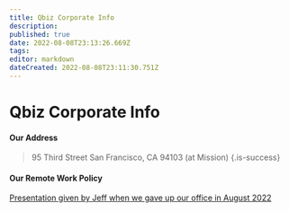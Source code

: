 ```yaml
---
title: Qbiz Corporate Info
description: 
published: true
date: 2022-08-08T23:13:26.669Z
tags: 
editor: markdown
dateCreated: 2022-08-08T23:11:30.751Z
---
```


# Qbiz Corporate Info


#### Our Address


> 95 Third Street
> San Francisco, CA 94103 
> (at Mission)
{.is-success}


#### Our Remote Work Policy
[Presentation given by Jeff when we gave up our office in August 2022](https://docs.google.com/presentation/d/11MRtpJlvtLnGtMUGKQOTlXURXWDGc8I6Vv0WfC3V9Tk/edit?usp=sharing)

